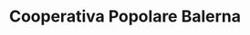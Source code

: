 ---
title: "Cooperativa Popolare Balerna"
url: /balerna/cooperativa-popolare-balerna/
shop: Supermarkt
---